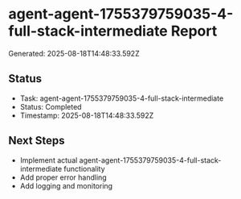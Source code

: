 # agent-agent-1755379759035-4-full-stack-intermediate Report

Generated: 2025-08-18T14:48:33.592Z

## Status
- Task: agent-agent-1755379759035-4-full-stack-intermediate
- Status: Completed
- Timestamp: 2025-08-18T14:48:33.592Z

## Next Steps
- Implement actual agent-agent-1755379759035-4-full-stack-intermediate functionality
- Add proper error handling
- Add logging and monitoring
